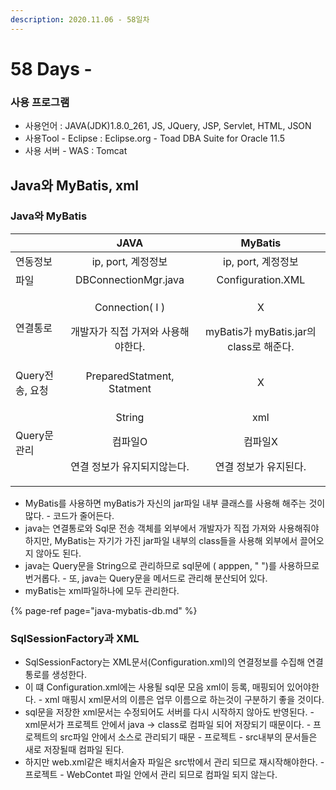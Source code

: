 ```yaml
---
description: 2020.11.06 - 58일차
---
```


# 58 Days -

### 사용 프로그램

* 사용언어 : JAVA\(JDK\)1.8.0\_261, JS, JQuery, JSP, Servlet, HTML, JSON
* 사용Tool  - Eclipse : Eclipse.org - Toad DBA Suite for Oracle 11.5
* 사용 서버 - WAS : Tomcat

## Java와 MyBatis, xml

### Java와 MyBatis

<table>
  <thead>
    <tr>
      <th style="text-align:left"></th>
      <th style="text-align:center">JAVA</th>
      <th style="text-align:center">MyBatis</th>
    </tr>
  </thead>
  <tbody>
    <tr>
      <td style="text-align:left">&#xC5F0;&#xB3D9;&#xC815;&#xBCF4;</td>
      <td style="text-align:center">ip, port, &#xACC4;&#xC815;&#xC815;&#xBCF4;</td>
      <td style="text-align:center">ip, port, &#xACC4;&#xC815;&#xC815;&#xBCF4;</td>
    </tr>
    <tr>
      <td style="text-align:left">&#xD30C;&#xC77C;</td>
      <td style="text-align:center">DBConnectionMgr.java</td>
      <td style="text-align:center">Configuration.XML</td>
    </tr>
    <tr>
      <td style="text-align:left">&#xC5F0;&#xACB0;&#xD1B5;&#xB85C;</td>
      <td style="text-align:center">
        <p>Connection( I )</p>
        <p>&#xAC1C;&#xBC1C;&#xC790;&#xAC00; &#xC9C1;&#xC811; &#xAC00;&#xC838;&#xC640;
          &#xC0AC;&#xC6A9;&#xD574;&#xC57C;&#xD55C;&#xB2E4;.</p>
      </td>
      <td style="text-align:center">
        <p>X</p>
        <p>myBatis&#xAC00; myBatis.jar&#xC758; class&#xB85C; &#xD574;&#xC900;&#xB2E4;.</p>
      </td>
    </tr>
    <tr>
      <td style="text-align:left">Query&#xC804;&#xC1A1;, &#xC694;&#xCCAD;</td>
      <td style="text-align:center">PreparedStatment, Statment</td>
      <td style="text-align:center">X</td>
    </tr>
    <tr>
      <td style="text-align:left">Query&#xBB38; &#xAD00;&#xB9AC;</td>
      <td style="text-align:center">
        <p>String</p>
        <p>&#xCEF4;&#xD30C;&#xC77C;O</p>
        <p>&#xC5F0;&#xACB0; &#xC815;&#xBCF4;&#xAC00; &#xC720;&#xC9C0;&#xB418;&#xC9C0;&#xC54A;&#xB294;&#xB2E4;.</p>
      </td>
      <td style="text-align:center">
        <p>xml</p>
        <p>&#xCEF4;&#xD30C;&#xC77C;X</p>
        <p>&#xC5F0;&#xACB0; &#xC815;&#xBCF4;&#xAC00; &#xC720;&#xC9C0;&#xB41C;&#xB2E4;.</p>
      </td>
    </tr>
  </tbody>
</table>

* MyBatis를 사용하면 myBatis가 자신의 jar파일 내부 클래스를 사용해 해주는 것이 많다. - 코드가 줄어든다.
* java는 연결통로와 Sql문 전송 객체를 외부에서 개발자가 직접 가져와 사용해줘야 하지만, MyBatis는 자기가 가진 jar파일 내부의 class들을 사용해 외부에서 끌어오지 않아도 된다.
* java는 Query문을 String으로 관리하므로 sql문에 \( apppen, "  "\)를 사용하므로 번거롭다. - 또, java는 Query문을 메서드로 관리해 분산되어 있다.
* myBatis는 xml파일하나에 모두 관리한다. 

{% page-ref page="java-mybatis-db.md" %}

### SqlSessionFactory과 XML

* SqlSessionFactory는 XML문서\(Configuration.xml\)의 연결정보를 수집해 연결통로를 생성한다.
* 이 떄 Configuration.xml에는 사용될 sql문 모음 xml이 등록, 매핑되어 있어야한다. - xml 매핑시 xml문서의 이름은 업무 이름으로 하는것이 구분하기 좋을 것이다.
*  sql문을 저장한 xml문서는 수정되어도 서버를 다시 시작하지 않아도 반영된다. - xml문서가 프로젝트 안에서 java -&gt; class로 컴파일 되어 저장되기 때문이다. - 프로젝트의 src파일 안에서 소스로 관리되기 때문 - 프로젝트 - src내부의 문서들은 새로 저장될때 컴파일 된다.
* 하지만 web.xml같은 배치서술자 파일은 src밖에서 관리 되므로 재시작해야한다. - 프로젝트 - WebContet 파일 안에서 관리 되므로 컴파일 되지 않는다.



